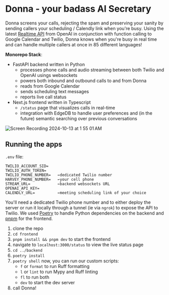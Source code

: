# Donna - your badass AI Secretary 

Donna screens your calls, rejecting the spam and preserving your sanity by sending callers your scheduling / Calendly link when you're busy. Using the latest [Realtime API](https://openai.com/index/introducing-the-realtime-api/) from OpenAI in conjunction with function calling to Google Calendar and Twilio, Donna knows when you're busy in real time and can handle multiple callers at once in 85 different languages!

**Monorepo Stack**:
- FastAPI backend written in Python
  - processes phone calls and audio streaming between both Twilio and OpenAI usings websockets
  - powers both inbound and outbound calls to and from Donna
  - reads from Google Calendar
  - sends scheduling text messages
  - reports live call status
- Next.js frontend written in Typescript
  - `/status` page that visualizes calls in real-time
  - integration with EdgeDB to handle user preferences and (in the future) semantic searching over previous conversations
 
![Screen Recording 2024-10-13 at 1 55 01 AM](https://github.com/user-attachments/assets/6cceb50d-c4a2-4fc7-a8ae-b2d903cdfab9)

## Running the apps
`.env` file:
```env
TWILIO_ACCOUNT_SID=
TWILIO_AUTH_TOKEN=
TWILIO_PHONE_NUMBER=   ←dedicated Twilio number
HARVEY_PHONE_NUMBER=   ←your cell phone
STREAM_URL=            ←backend websockets URL
OPENAI_API_KEY=
CALENDLY_URL=          ←meeting scheduling link of your choice
```
You'll need a dedicated Twilio phone number and to either deploy the server or run it locally through a tunnel (ie via `ngrok`) to expose the API to Twilio.
We used [Poetry](https://python-poetry.org/) to handle Python dependencies on the backend and [pnpm](https://pnpm.io/) for the frontend.

1. clone the repo
2. `cd frontend`
3. `pnpm install && pnpm dev` to start the frontend
4. navigate to `localhost:3000/status` to view the live status page
5. `cd ../backend`
6. `poetry install`
7. `poetry shell`
    now, you can run our custom scripts:
   - `f` or `format` to run Ruff formatting
   - `l` or `lint` to run Mypy and Ruff linting
   - `fl` to run both
   - `dev` to start the dev server
8. call Donna!



 
